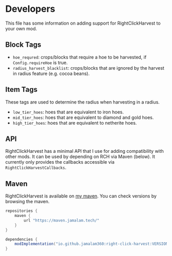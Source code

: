 # Developers

This file has some information on adding support for RightClickHarvest to your own mod.

## Block Tags

- `hoe_requred`: crops/blocks that require a hoe to be harvested, if `Config.requireHoe` is true.
- `radius_harvest_blacklist`: crops/blocks that are ignored by the harvest in radius feature (e.g.
  cocoa beans).

## Item Tags

These tags are used to determine the radius when harvesting in a radius.

- `low_tier_hoes`: hoes that are equivalent to iron hoes.
- `mid_tier_hoes`: hoes that are equivalent to diamond and gold hoes.
- `high_tier_hoes`: hoes that are equivalent to netherite hoes.

## API

RightClickHarvest has a minimal API that I use for adding compatibility with other mods. It can be
used by depending on RCH via Maven (below). It currently only provides the callbacks accessible
via `RightClickHarvestCallbacks`.

## Maven

RightClickHarvest is available on [my maven](https://maven.jamalam.tech). You can check versions by
browsing the maven.

```groovy
repositories {
    maven {
        url "https://maven.jamalam.tech/"
    }
}

dependencies {
    modImplementation("io.github.jamalam360:right-click-harvest:VERSION")
}
```
